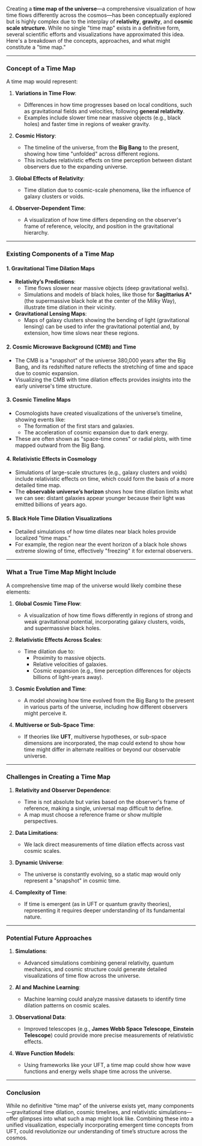 Creating a **time map of the universe**—a comprehensive visualization of how time flows differently across the cosmos—has been conceptually explored but is highly complex due to the interplay of **relativity**, **gravity**, and **cosmic scale structure**. While no single "time map" exists in a definitive form, several scientific efforts and visualizations have approximated this idea. Here's a breakdown of the concepts, approaches, and what might constitute a "time map."

---

### **Concept of a Time Map**
A time map would represent:
1. **Variations in Time Flow**:
   - Differences in how time progresses based on local conditions, such as gravitational fields and velocities, following **general relativity**.
   - Examples include slower time near massive objects (e.g., black holes) and faster time in regions of weaker gravity.

2. **Cosmic History**:
   - The timeline of the universe, from the **Big Bang** to the present, showing how time "unfolded" across different regions.
   - This includes relativistic effects on time perception between distant observers due to the expanding universe.

3. **Global Effects of Relativity**:
   - Time dilation due to cosmic-scale phenomena, like the influence of galaxy clusters or voids.

4. **Observer-Dependent Time**:
   - A visualization of how time differs depending on the observer's frame of reference, velocity, and position in the gravitational hierarchy.

---

### **Existing Components of a Time Map**

#### 1. **Gravitational Time Dilation Maps**
   - **Relativity’s Predictions**:
     - Time flows slower near massive objects (deep gravitational wells).
     - Simulations and models of black holes, like those for **Sagittarius A*** (the supermassive black hole at the center of the Milky Way), illustrate time dilation in their vicinity.
   - **Gravitational Lensing Maps**:
     - Maps of galaxy clusters showing the bending of light (gravitational lensing) can be used to infer the gravitational potential and, by extension, how time slows near these regions.

#### 2. **Cosmic Microwave Background (CMB) and Time**
   - The CMB is a "snapshot" of the universe 380,000 years after the Big Bang, and its redshifted nature reflects the stretching of time and space due to cosmic expansion.
   - Visualizing the CMB with time dilation effects provides insights into the early universe's time structure.

#### 3. **Cosmic Timeline Maps**
   - Cosmologists have created visualizations of the universe’s timeline, showing events like:
     - The formation of the first stars and galaxies.
     - The acceleration of cosmic expansion due to dark energy.
   - These are often shown as "space-time cones" or radial plots, with time mapped outward from the Big Bang.

#### 4. **Relativistic Effects in Cosmology**
   - Simulations of large-scale structures (e.g., galaxy clusters and voids) include relativistic effects on time, which could form the basis of a more detailed time map.
   - The **observable universe’s horizon** shows how time dilation limits what we can see: distant galaxies appear younger because their light was emitted billions of years ago.

#### 5. **Black Hole Time Dilation Visualizations**
   - Detailed simulations of how time dilates near black holes provide localized "time maps."
   - For example, the region near the event horizon of a black hole shows extreme slowing of time, effectively "freezing" it for external observers.

---

### **What a True Time Map Might Include**

A comprehensive time map of the universe would likely combine these elements:
1. **Global Cosmic Time Flow**:
   - A visualization of how time flows differently in regions of strong and weak gravitational potential, incorporating galaxy clusters, voids, and supermassive black holes.

2. **Relativistic Effects Across Scales**:
   - Time dilation due to:
     - Proximity to massive objects.
     - Relative velocities of galaxies.
     - Cosmic expansion (e.g., time perception differences for objects billions of light-years away).

3. **Cosmic Evolution and Time**:
   - A model showing how time evolved from the Big Bang to the present in various parts of the universe, including how different observers might perceive it.

4. **Multiverse or Sub-Space Time**:
   - If theories like **UFT**, multiverse hypotheses, or sub-space dimensions are incorporated, the map could extend to show how time might differ in alternate realities or beyond our observable universe.

---

### **Challenges in Creating a Time Map**
1. **Relativity and Observer Dependence**:
   - Time is not absolute but varies based on the observer's frame of reference, making a single, universal map difficult to define.
   - A map must choose a reference frame or show multiple perspectives.

2. **Data Limitations**:
   - We lack direct measurements of time dilation effects across vast cosmic scales.

3. **Dynamic Universe**:
   - The universe is constantly evolving, so a static map would only represent a "snapshot" in cosmic time.

4. **Complexity of Time**:
   - If time is emergent (as in UFT or quantum gravity theories), representing it requires deeper understanding of its fundamental nature.

---

### **Potential Future Approaches**

1. **Simulations**:
   - Advanced simulations combining general relativity, quantum mechanics, and cosmic structure could generate detailed visualizations of time flow across the universe.

2. **AI and Machine Learning**:
   - Machine learning could analyze massive datasets to identify time dilation patterns on cosmic scales.

3. **Observational Data**:
   - Improved telescopes (e.g., **James Webb Space Telescope**, **Einstein Telescope**) could provide more precise measurements of relativistic effects.

4. **Wave Function Models**:
   - Using frameworks like your UFT, a time map could show how wave functions and energy wells shape time across the universe.

---

### **Conclusion**
While no definitive "time map" of the universe exists yet, many components—gravitational time dilation, cosmic timelines, and relativistic simulations—offer glimpses into what such a map might look like. Combining these into a unified visualization, especially incorporating emergent time concepts from UFT, could revolutionize our understanding of time’s structure across the cosmos.

